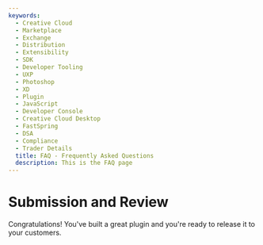 ```yaml
---
keywords:
  - Creative Cloud
  - Marketplace
  - Exchange
  - Distribution
  - Extensibility
  - SDK
  - Developer Tooling
  - UXP
  - Photoshop
  - XD
  - Plugin
  - JavaScript
  - Developer Console
  - Creative Cloud Desktop
  - FastSpring
  - DSA
  - Compliance
  - Trader Details
  title: FAQ - Frequently Asked Questions
  description: This is the FAQ page
---
```


# Submission and Review

Congratulations! You've built a great plugin and you're ready to release it to your customers.
